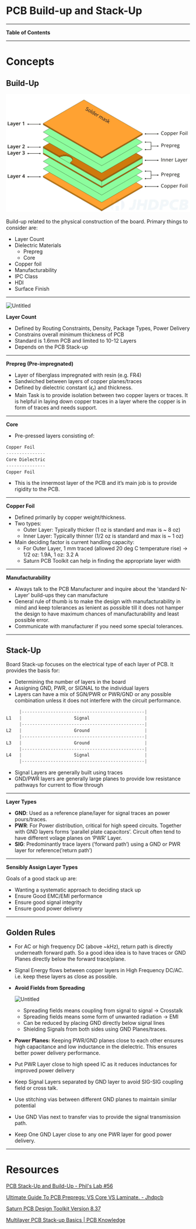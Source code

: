 # PCB Build-up and Stack-Up

---

**Table of Contents**

---

# Concepts

## Build-Up

![Untitled](docs/Study%20Notes/Embedded%20Systems%20Hardware/PCB%20Build-up%20and%20Stack-Up%20090d39b4318f4be6aba429c006fd9f92/Untitled.png)

Build-up related to the physical construction of the board. Primary things to consider are:

- Layer Count
- Dielectric Materials
    - Prepreg
    - Core
- Copper foil
- Manufacturability
- IPC Class
- HDI
- Surface Finish

---

![Untitled](Untitled%201.png)

**Layer Count**

- Defined by Routing Constraints, Density, Package Types, Power Delivery
- Constrains overall minimum thickness of PCB
- Standard is 1.6mm PCB and limited to 10-12 Layers
- Depends on the PCB Stack-up

---

**Prepreg (Pre-impregnated)**

- Layer of fiberglass impregnated with resin (e.g. FR4)
- Sandwiched between layers of copper planes/traces
- Defined by dielectric constant ($\epsilon_{r}$) and thickness.
- Main Task is to provide isolation between two copper layers or traces. It is helpful in laying down copper traces in a layer where the copper is in form of traces and needs support.

---

**Core**

- Pre-pressed layers consisting of:

```jsx
Copper Foil
---------------
Core Dielectric
---------------
Copper Foil
```

- This is the innermost layer of the PCB and it’s main job is to provide rigidity to the PCB.

---

**Copper Foil**

- Defined primarily by copper weight/thickness.
- Two types:
    - Outer Layer: Typically thicker (1 oz is standard and max is ~ 8 oz)
    - Inner Layer: Typically thinner (1/2 oz is standard and max is ~ 1 oz)
- Main deciding factor is current handling capacity:
    - For Outer Layer, 1 mm traced (allowed 20 deg C temperature rise) → 1/2 oz: 1.9A, 1 oz: 3.2 A
    - Saturn PCB Toolkit can help in finding the appropriate layer width

---

**Manufacturability**

- Always talk to the PCB Manufacturer and inquire about the ‘standard N-Layer’ build-ups they can manufacture
- General rule of thumb is to make the design with manufacturability in mind and keep tolerances as lenient as possible till it does not hamper the design to have maximum chances of manufacturability and least possible error.
- Communicate with manufacturer if you need some special tolerances.

---

## Stack-Up

Board Stack-up focuses on the electrical type of each layer of PCB. It provides the basis for:

- Determining the number of layers in the board
- Assigning GND, PWR, or SIGNAL to the individual layers
- Layers can have a mix of SGN/PWR or PWR/GND or any possible combination unless it does not interfere with the circuit performance.

```jsx
     |-----------------------------------------------|
L1   |                    Signal                     |
     |-----------------------------------------------|
L2   |                    Ground                     |
     |-----------------------------------------------|
L3   |                    Ground                     |
     |-----------------------------------------------|
L4   |                    Signal                     |
     |-----------------------------------------------|
```

- Signal Layers are generally built using traces
- GND/PWR layers are generally large planes to provide low resistance pathways for current to flow through

---

**Layer Types**

- **GND**: Used as a reference plane/layer for signal traces an power pours/traces.
- **PWR**: For Power distribution, critical for high speed circuits. Together with GND layers forms ‘parallel plate capacitors’. Circuit often tend to have different volage planes on ‘PWR’ Layer.
- **SIG**: Predominantly trace layers (’forward path’) using a GND or PWR layer for reference(’return path’)

---

**Sensibly Assign Layer Types**

Goals of a good stack up are:

- Wanting a systematic approach to deciding stack up
- Ensure Good EMC/EMI performance
- Ensure good signal integrity
- Ensure good power delivery

---

## **Golden Rules**

- For AC or high frequency DC (above ~kHz), return path is directly underneath forward path. So a good idea idea is to have traces or GND Planes directly below the forward trace/plane.
- Signal Energy flows between copper layers in High Frequency DC/AC. i.e. keep these layers as close as possible.
- **Avoid Fields from Spreading**
    
    ![Untitled](Untitled%202.png)
    
    - Spreading fields means coupling from signal to signal → Crosstalk
    - Spreading fields means some form of unwanted radiation → EMI
    - Can be reduced by placing GND directly below signal lines
    - Shielding Signals from both sides using GND Planes/traces.
- **Power Planes:** Keeping PWR/GND planes close to each other ensures high capacitance and low inductance in the dielectric. This ensures better power delivery performance.
- Put PWR Layer close to high speed IC as it reduces inductances for improved power delivery
- Keep Signal Layers separated by GND layer to avoid SIG-SIG coupling field or cross talk.
- Use stitching vias between different GND planes to maintain similar potential
- Use GND Vias next to transfer vias to provide the signal transmission path.
- Keep One GND Layer close to any one PWR layer for good power delivery.

---

# Resources

[PCB Stack-Up and Build-Up - Phil's Lab #56](https://youtu.be/QAOEtfvCaMw?si=dD2rSHy26JQ1axHr)

[Ultimate Guide To PCB Prepregs: VS Core VS Laminate. - Jhdpcb](https://jhdpcb.com/blog/pcb-prepreg-guide/)

[Saturn PCB Design Toolkit Version 8.37](https://saturnpcb.com/saturn-pcb-toolkit/)

[Multilayer PCB Stack-up Basics | PCB Knowledge](https://youtu.be/ubE7r4gUWlA?si=cmPjhLcGBe645L2C)